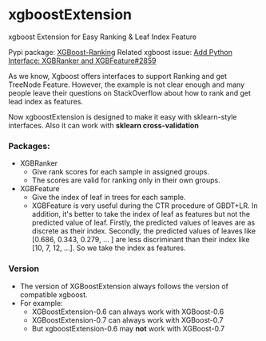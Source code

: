# xgboostExtension
xgboost Extension for Easy Ranking &amp; Leaf Index Feature


Pypi package: [XGBoost-Ranking](https://pypi.python.org/pypi/XGBoost-Ranking/)
Related xgboost issue: [Add Python Interface: XGBRanker and XGBFeature#2859](https://github.com/dmlc/xgboost/issues/2859)

As we know, Xgboost offers interfaces to support Ranking and get TreeNode Feature.
However, the example is not clear enough and many people leave their questions on StackOverflow about how to rank and get lead index as features.

Now xgboostExtension is designed to make it easy with sklearn-style interfaces.
Also it can work with **sklearn cross-validation** 

### Packages:

- XGBRanker
    - Give rank scores for each sample in assigned groups. 
    - The scores are valid for ranking only in their own groups. 
- XGBFeature
    - Give the index of leaf in trees for each sample. 
    - XGBFeature is very useful during the CTR procedure of GBDT+LR. In addition, it's better to take the index of leaf as features but not the predicted value of leaf. Firstly, the predicted values of leaves are as discrete as their index. Secondly, the predicted values of leaves like [0.686, 0.343, 0.279, ... ] are less discriminant than their index like [10, 7, 12, ...]. So we take the index as features. 



### Version
- The version of XGBoostExtension always follows the version of compatible xgboost.
- For example:
    - XGBoostExtension-0.6 can always work with XGBoost-0.6
    - XGBoostExtension-0.7 can always work with XGBoost-0.7
    - But xgboostExtension-0.6 may **not** work with XGBoost-0.7
